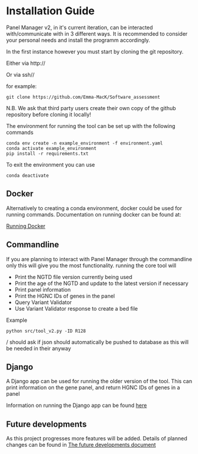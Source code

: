 # Installation Guide

Panel Manager v2, in it's current iteration, can be interacted with/communicate with in 3 different ways. It is recommended to consider your personal needs and install the programm accordingly.

In the first instance however you must start by cloning the git repository.

Either via http://


Or via ssh//

for example:

`git clone https://github.com/Emma-MacK/Software_assessment`

N.B. We ask that third party users create their own copy of the github repository before cloning it locally!

The environment for running the tool can be set up with the following commands

```
conda env create -n example_environment -f environment.yaml
conda activate example_environment
pip install -r requirements.txt

```
To exit the environment you can use

`conda deactivate`


## Docker

Alternatively to creating a conda environment, docker could be used for running commands.
Documentation on running docker can be found at:

[Running Docker](Running_Docker.md)

## Commandline

If you are planning to interact with Panel Manager through the commandline only this will give you the most functionality.
running the core tool will

- Print the NGTD file version currently being used
- Print the age of the NGTD and update to the latest version if necessary
- Print panel information
- Print the HGNC IDs of genes in the panel
- Query Variant Validator
- Use Variant Validator response to create a bed file

Example

`python src/tool_v2.py -ID R128`

/ should ask if json should automatically be pushed to database as this will be needed in their anyway

## Django

A Django app can be used for running the older version of the tool. This can print information on the gene panel, and return HGNC IDs of genes in a panel

Information on running the Django app can be found [here](FrontendDocs.md)


## Future developments ##

As this project progresses more features will be added.
Details of planned changes can be found in [The future developments document](Future_development.md)